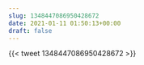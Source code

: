 ```yaml
---
slug: 1348447086950428672
date: 2021-01-11 01:50:13+00:00
draft: false
---
```


{{< tweet 1348447086950428672 >}}
